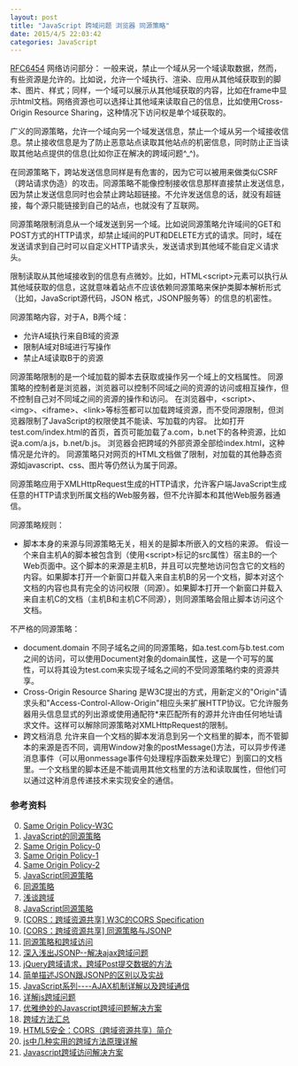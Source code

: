 ```yaml
---
layout: post
title: "JavaScript 跨域问题 浏览器 同源策略"
date: 2015/4/5 22:03:42 
categories: JavaScript
---
```


[RFC6454](http://tools.ietf.org/html/rfc6454  "rfc6454")
网络访问部分：
一般来说，禁止一个域从另一个域读取数据，然而，有些资源是允许的。比如说，允许一个域执行、渲染、应用从其他域获取到的脚本、图片、样式；同样，一个域可以展示从其他域获取的内容，比如在frame中显示html文档。网络资源也可以选择让其他域来读取自己的信息，比如使用Cross-Origin Resource Sharing，这种情况下访问权是单个域获取的。

广义的同源策略，允许一个域向另一个域发送信息，禁止一个域从另一个域接收信息。禁止接收信息是为了防止恶意站点读取其他站点的机密信息，同时防止正当读取其他站点提供的信息(比如你正在解决的跨域问题^_^)。

在同源策略下，跨站发送信息同样是有危害的，因为它可以被用来做类似CSRF（跨站请求伪造）的攻击。同源策略不能像控制接收信息那样直接禁止发送信息，因为禁止发送信息同时也会禁止跨站超链接。不允许发送信息的话，就没有超链接，每个源只能链接到自己的站点，也就没有了互联网。

同源策略限制消息从一个域发送到另一个域。比如说同源策略允许域间的GET和POST方式的HTTP请求，却禁止域间的PUT和DELETE方式的请求。同时，域在发送请求到自己时可以自定义HTTP请求头，发送请求到其他域不能自定义请求头。

限制读取从其他域接收到的信息有点微妙。比如，HTML&lt;script&gt;元素可以执行从其他域获取的信息，这就意味着站点不应该依赖同源策略来保护类脚本解析形式（比如，JavaScript源代码，JSON 格式，JSONP服务等）的信息的机密性。


同源策略内容，对于A，B两个域：
+ 允许A域执行来自B域的资源
+ 限制A域对B域进行写操作
+ 禁止A域读取B于的资源

同源策略限制的是一个域加载的脚本去获取或操作另一个域上的文档属性。
同源策略的控制者是浏览器，浏览器可以控制不同域之间的资源的访问或相互操作，但不控制自己对不同域之间的资源的操作和访问。
在浏览器中，&lt;script&gt;、&lt;img&gt;、&lt;iframe&gt;、&lt;link&gt;等标签都可以加载跨域资源，而不受同源限制，但浏览器限制了JavaScript的权限使其不能读、写加载的内容。
比如打开test.com/index.html的首页，首页可能加载了a.com，b.net下的各种资源，比如说a.com/a.js，b.net/b.js。 浏览器会把跨域的外部资源全部给index.html，这种情况是允许的。
同源策略只对网页的HTML文档做了限制，对加载的其他静态资源如javascript、css、图片等仍然认为属于同源。


同源策略应用于XMLHttpRequest生成的HTTP请求，允许客户端JavaScript生成任意的HTTP请求到所属文档的Web服务器，但不允许脚本和其他Web服务器通信。

同源策略规则：
+ 脚本本身的来源与同源策略无关，相关的是脚本所嵌入的文档的来源。
  假设一个来自主机A的脚本被包含到（使用&lt;script&gt;标记的src属性）宿主B的一个Web页面中。这个脚本的来源是主机B，并且可以完整地访问包含它的文档的内容。如果脚本打开一个新窗口并载入来自主机B的另一个文档，脚本对这个文档的内容也具有完全的访问权限（同源）。如果脚本打开一个新窗口并载入来自主机C的文档（主机B和主机C不同源），则同源策略会阻止脚本访问这个文档。

不严格的同源策略：
+ document.domain
不同子域名之间的同源策略，如a.test.com与b.test.com之间的访问，可以使用Document对象的domain属性，这是一个可写的属性，可以将其设为test.com来实现子域名之间的不受同源策略约束的资源共享。
+ Cross-Origin Resource Sharing
是W3C提出的方式，用新定义的"Origin"请求头和"Access-Control-Allow-Origin"相应头来扩展HTTP协议。它允许服务器用头信息显式的列出源或使用通配符*来匹配所有的源并允许由任何地址请求文件。这样可以解除同源策略对XMLHttpRequest的限制。
+ 跨文档消息
  允许来自一个文档的脚本发消息到另一个文档里的脚本，而不管脚本的来源是否不同，调用Window对象的postMessage()方法，可以异步传递消息事件（可以用onmessage事件句处理程序函数来处理它）到窗口的文档里。一个文档里的脚本还是不能调用其他文档里的方法和读取属性，但他们可以通过这种消息传递技术来实现安全的通信。

### 参考资料
0. [Same Origin Policy-W3C][12]
1. [JavaScript的同源策略][3]
0. [Same Origin Policy-0][11]
1. [Same Origin Policy-1][9]
2. [Same Origin Policy-2][10]
0. [JavaScript同源策略][7]
0. [同源策略][0]
0. [浅谈跨域][2]
2. [JavaScript同源策略][4]
2. [[CORS：跨域资源共享] W3C的CORS Specification][5]
3. [[CORS：跨域资源共享] 同源策略与JSONP][1]
4. [同源策略和跨域访问][6]
5. [深入浅出JSONP--解决ajax跨域问题][8]
6. [jQuery跨域请求，跨域Post提交数据的方法][13]
7. [简单描述JSON跟JSONP的区别以及实战][15]
7. [JavaScript系列----AJAX机制详解以及跨域通信][14]
8. [详解js跨域问题][16]
9. [优雅绝妙的Javascript跨域问题解决方案][17]
10. [跨域方法汇总][18]
11. [HTML5安全：CORS（跨域资源共享）简介][19]
12. [js中几种实用的跨域方法原理详解][20]
13. [Javascript跨域访问解决方案][21]



[0]: http://www.cnblogs.com/dsky/archive/2012/04/06/2434010.html "同源策略"
[1]: http://www.cnblogs.com/artech/p/cors-4-asp-net-web-api-01.html "[CORS：跨域资源共享] 同源策略与JSONP"
[2]: http://targetkiller.net/cross-domain/ "浅谈跨域"
[3]: https://developer.mozilla.org/zh-CN/docs/Web/Security/Same-origin_policy "JavaScript的同源策略"
[4]: http://blog.chinaunix.net/uid-20737871-id-4458460.html "JavaScript同源策略"
[5]: http://www.cnblogs.com/artech/p/cors-4-asp-net-web-api-02.html "[CORS：跨域资源共享] W3C的CORS Specification"
[6]: http://blog.csdn.net/shimiso/article/details/21830313 "同源策略和跨域访问"
[7]: http://www.zfanw.com/blog/javascript-same-origin-policy.html "JavaScript同源策略"
[8]: http://www.cnblogs.com/chopper/archive/2012/03/24/2403945.html "深入浅出JSONP--解决ajax跨域问题"
[9]: http://blogs.msdn.com/b/ieinternals/archive/2009/08/28/explaining-same-origin-policy-part-1-deny-read.aspx "Same Origin Policy Part 1: No Peeking"
[10]: http://blogs.msdn.com/b/ieinternals/archive/2012/04/03/explaining-same-origin-policy-part-2-limited-write.aspx "Same Origin Policy Part 2: Limited Write"
[11]: http://blogs.msdn.com/b/ieinternals/archive/2014/03/13/explaining-same-origin-policy-part-0-origins.aspx "Same Origin Policy Part 0: Origins"
[12]: http://www.w3.org/Security/wiki/Same_Origin_Policy "Same Origin Policy W3C"
[13]: http://www.tuicool.com/articles/7ve6ja "jQuery跨域请求，跨域Post提交数据的方法"
[14]: http://www.cnblogs.com/renlong0602/p/4414872.html "JavaScript系列----AJAX机制详解以及跨域通信"
[15]: http://www.qixing318.com/article/simply-describe-the-difference-between-json-with-json-as-well-as-the-actual-combat.html "简单描述JSON跟JSONP的区别以及实战"
[16]: http://segmentfault.com/a/1190000000718840 "详解js跨域问题"
[17]: http://blog.csdn.net/sfdev/article/details/5807045 "优雅绝妙的Javascript跨域问题解决方案"
[18]: http://www.raychase.net/2216 "跨域方法汇总"
[19]: http://blog.csdn.net/hfahe/article/details/7730944 " HTML5安全：CORS（跨域资源共享）简介"
[20]: http://www.cnblogs.com/2050/p/3191744.html "js中几种实用的跨域方法原理详解"
[21]: http://blog.csdn.net/sfdev/article/details/3887006 "Javascript跨域访问解决方案"